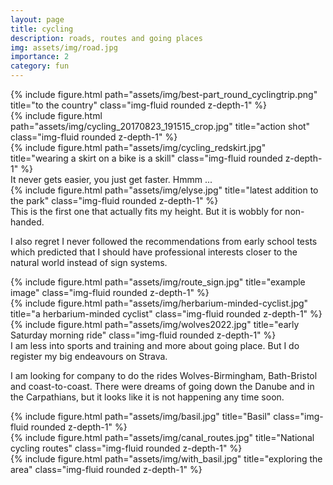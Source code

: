 ```yaml
---
layout: page
title: cycling
description: roads, routes and going places 
img: assets/img/road.jpg
importance: 2
category: fun
---
```


<div class="row">
    <div class="col-sm mt-3 mt-md-0">
        {% include figure.html path="assets/img/best-part_round_cyclingtrip.png" title="to the country" class="img-fluid rounded z-depth-1" %}
    </div>
    <div class="col-sm mt-3 mt-md-0">
        {% include figure.html path="assets/img/cycling_20170823_191515_crop.jpg" title="action shot" class="img-fluid rounded z-depth-1" %}
    </div>
    <div class="col-sm mt-3 mt-md-0">
        {% include figure.html path="assets/img/cycling_redskirt.jpg" title="wearing a skirt on a bike is a skill" class="img-fluid rounded z-depth-1" %}
    </div>
</div>
<div class="caption">
    It never gets easier, you just get faster. Hmmm ... 
</div>
<div class="row">
    <div class="col-sm mt-3 mt-md-0">
        {% include figure.html path="assets/img/elyse.jpg" title="latest addition to the park" class="img-fluid rounded z-depth-1" %}
    </div>
</div>
<div class="caption">
    This is the first one that actually fits my height. But it is wobbly for non-handed.
</div>

I also regret I never followed the recommendations from early school tests which predicted that 
I should have professional interests closer to the natural world instead of sign systems. 

<div class="row justify-content-sm-center">
        <div class="col-sm-3 mt-3 mt-md-0">
        {% include figure.html path="assets/img/route_sign.jpg" title="example image" class="img-fluid rounded z-depth-1" %}
    </div>
<div class="col-sm-6 mt-3 mt-md-0">
        {% include figure.html path="assets/img/herbarium-minded-cyclist.jpg" title="a herbarium-minded cyclist" class="img-fluid rounded z-depth-1" %}
    </div>
    <div class="col-sm-3 mt-3 mt-md-0">
        {% include figure.html path="assets/img/wolves2022.jpg" title="early Saturday morning ride" class="img-fluid rounded z-depth-1" %}
    </div>

</div>
<div class="caption">
    I am less into sports and training and more about going place. But I do register my big endeavours on Strava. 
</div>

I am looking for company to do the rides Wolves-Birmingham, Bath-Bristol and coast-to-coast. There were dreams of going down the Danube and 
in the Carpathians, but it looks like it is not happening any time soon. 

<div class="row">
    <div class="col-sm mt-6 mt-md-0">
        {% include figure.html path="assets/img/basil.jpg" title="Basil" class="img-fluid rounded z-depth-1" %}
    </div>
    <div class="col-sm mt-3 mt-md-0">
        {% include figure.html path="assets/img/canal_routes.jpg" title="National cycling routes" class="img-fluid rounded z-depth-1" %}
    </div>
    <div class="col-sm mt-4 mt-md-0">
        {% include figure.html path="assets/img/with_basil.jpg" title="exploring the area" class="img-fluid rounded z-depth-1" %}
    </div>
</div>

